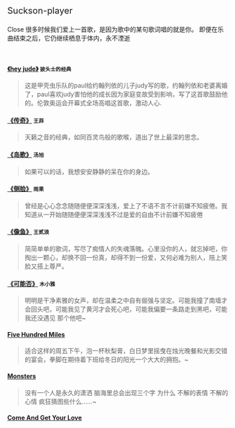 <!--
 * @Descripttion: 
 * @version: 
 * @Author: suckson
 * @Date: 2019-10-01 23:11:20
 * @LastEditors: suckson
 * @LastEditTime: 2019-12-13 09:58:00
 -->
<p class="mystylefont1" style="font-size:20px;">Suckson-player</p>

<div class="alert fade alert-simple alert-success alert-dismissible text-left font__family-montserrat font__size-16  font__weight-light brk-library-rendered rendered show">
    <span class="sr-only">Close</span> 
    <i class="start-icon far fa-check-circle faa-tada animated"></i>
   很多时候我们爱上一首歌，是因为歌中的某句歌词唱的就是你。
   即便在乐曲结束之后，它仍继续栖息于体内，永不湮逝
  </div>
<p>&nbsp;</p>
 


#### [《hey jude》](http://www.kuwo.cn/yinyue/8379114) `披头士的经典`
  >这是甲壳虫乐队的paul给约翰列依的儿子judy写的歌，约翰列依和老婆离婚了，paul喜欢judy害怕他的成长因为家庭变故受到影响，写了这首歌鼓励他的。伦敦奥运会开幕式全场高唱这首歌，激动人心.

#### [《传奇》](http://www.kuwo.cn/play_detail/892063) `王菲`
  >天籁之音的经典，如同百灵鸟般的歌喉，道出了世上最深的思念。

#### [《岛歌》](http://www.kuwo.cn/yinyue/555292) `汤旭`
  >如果可以的话，我想安安静静的呆在你的身边。
  
#### [《侧脸》](http://www.kuwo.cn/yinyue/40492248) `雨果`
  >曾经是心心念念随随便便深深浅浅，爱上了不语不言不计前嫌不知疲倦。我知道从一开始随随便便深深浅浅不过是爱的自由不计前嫌不知疲倦

#### [《像鱼》](http://www.kuwo.cn/yinyue/59166693) `王贰浪`
  >简简单单的歌词，写尽了痴情人的失魂落魄。心里没你的人，就忘掉吧，你掏出一颗心，却换不回一份真，却得不到一份爱，又何必难为别人，陪上笑脸又搭上尊严。
  
#### [《可能否》](http://www.kuwo.cn/play_detail/48513005) `木小雅`
  >明明是干净素雅的女声，却在温柔之中自有倔强与坚定。可能我撞了南墙才会回头吧，可能我见了黄河才会死心吧，可能我偏要一条路走到黑吧，可能我还没遇见 那个他吧~

#### [Five Hundred Miles](http://www.kuwo.cn/yinyue/3617530)
  >适合这样的周五下午，泡一杯秋梨膏，白日梦里摇曳在烛光晚餐和光影交错的宴会，拳脚在期待着下班给冬日的阳光一个大大的拥抱。~

#### [Monsters](http://www.kuwo.cn/yinyue/5651795)
  >没有一个人是永久的潇洒 脑海里总会出现三个字 为什么 不解的表情 不解的心情 疯狂猜图些什么……~

#### [Come And Get Your Love](http://www.kuwo.cn/yinyue/6107598)
  >
<div class="my-music" id="music-container"> </div>
